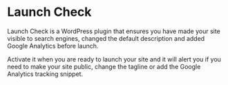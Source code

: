 Launch Check
============

Launch Check is a WordPress plugin that ensures you have made your site visible to search engines, changed the default description and added Google Analytics before launch.

Activate it when you are ready to launch your site and it will alert you if you need to make your site public, change the tagline or add the Google Analytics tracking snippet.
